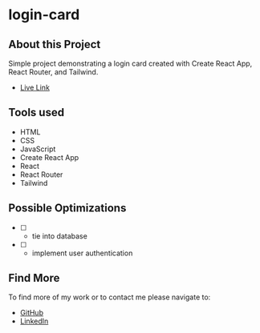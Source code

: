 ﻿# login-card

## About this Project
Simple project demonstrating a login card created with Create React App, React Router, and Tailwind.  
-  [Live Link](https://toxin-finder.netlify.app/)

## Tools used

- HTML
- CSS
- JavaScript
- Create React App
- React
- React Router
- Tailwind

## Possible Optimizations

- [ ] - tie into database
- [ ] - implement user authentication

## Find More

To find more of my work or to contact me please navigate to:

- [GitHub](https://github.com/jonahollis)
- [LinkedIn](https://www.linkedin.com/in/jonah-hollis/)
